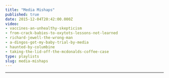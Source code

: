 ```yaml
---
title: "Media Mishaps"
published: true
date: 2015-12-04T20:42:00.000Z
video:
- vaccines-an-unhealthy-skepticism
- from-crack-babies-to-oxytots-lessons-not-learned
- richard-jewell-the-wrong-man
- a-dingos-got-my-baby-trial-by-media
- haunted-by-columbine
- taking-the-lid-off-the-mcdonalds-coffee-case
type: playlists
slug: media-mishaps
---
```

---
